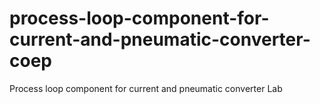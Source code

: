 # process-loop-component-for-current-and-pneumatic-converter-coep
Process loop component for current and pneumatic converter Lab
